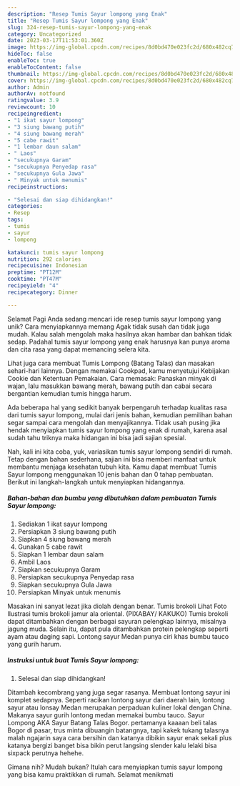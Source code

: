 ```yaml
---
description: "Resep Tumis Sayur lompong yang Enak"
title: "Resep Tumis Sayur lompong yang Enak"
slug: 324-resep-tumis-sayur-lompong-yang-enak
category: Uncategorized
date: 2023-03-17T11:53:01.360Z
image: https://img-global.cpcdn.com/recipes/8d0bd470e023fc2d/680x482cq70/tumis-sayur-lompong-foto-resep-utama.jpg
hideToc: false
enableToc: true
enableTocContent: false
thumbnail: https://img-global.cpcdn.com/recipes/8d0bd470e023fc2d/680x482cq70/tumis-sayur-lompong-foto-resep-utama.jpg
cover: https://img-global.cpcdn.com/recipes/8d0bd470e023fc2d/680x482cq70/tumis-sayur-lompong-foto-resep-utama.jpg
author: Admin
authorAv: notfound
ratingvalue: 3.9
reviewcount: 10
recipeingredient:
- "1 ikat sayur lompong"
- "3 siung bawang putih"
- "4 siung bawang merah"
- "5 cabe rawit"
- "1 lembar daun salam"
- " Laos"
- "secukupnya Garam"
- "secukupnya Penyedap rasa"
- "secukupnya Gula Jawa"
- " Minyak untuk menumis"
recipeinstructions:

- "Selesai dan siap dihidangkan!"
categories:
- Resep
tags:
- tumis
- sayur
- lompong

katakunci: tumis sayur lompong 
nutrition: 292 calories
recipecuisine: Indonesian
preptime: "PT12M"
cooktime: "PT47M"
recipeyield: "4"
recipecategory: Dinner

---
```



Selamat Pagi Anda sedang mencari ide resep tumis sayur lompong yang unik? Cara menyiapkannya memang Agak tidak susah dan tidak juga mudah. Kalau salah mengolah maka hasilnya akan hambar dan bahkan tidak sedap. Padahal tumis sayur lompong yang enak harusnya kan punya aroma dan cita rasa yang dapat memancing selera kita.


Lihat juga cara membuat Tumis Lompong (Batang Talas) dan masakan sehari-hari lainnya. Dengan memakai Cookpad, kamu menyetujui Kebijakan Cookie dan Ketentuan Pemakaian. Cara memasak: Panaskan minyak di wajan, lalu masukkan bawang merah, bawang putih dan cabai secara bergantian kemudian tumis hingga harum.

Ada beberapa hal yang sedikit banyak berpengaruh terhadap kualitas rasa dari tumis sayur lompong, mulai dari jenis bahan, kemudian pemilihan bahan segar sampai cara mengolah dan menyajikannya. Tidak usah pusing jika hendak menyiapkan tumis sayur lompong yang enak di rumah, karena asal sudah tahu triknya maka hidangan ini bisa jadi sajian spesial.


Nah, kali ini kita coba, yuk, variasikan tumis sayur lompong sendiri di rumah. Tetap dengan bahan sederhana, sajian ini bisa memberi manfaat untuk membantu menjaga kesehatan tubuh kita. Kamu dapat membuat Tumis Sayur lompong menggunakan 10 jenis bahan dan 0 tahap pembuatan. Berikut ini langkah-langkah untuk menyiapkan hidangannya.

<!--inarticleads1-->

##### Bahan-bahan dan bumbu yang dibutuhkan dalam pembuatan Tumis Sayur lompong:

1. Sediakan 1 ikat sayur lompong
1. Persiapkan 3 siung bawang putih
1. Siapkan 4 siung bawang merah
1. Gunakan 5 cabe rawit
1. Siapkan 1 lembar daun salam
1. Ambil  Laos
1. Siapkan secukupnya Garam
1. Persiapkan secukupnya Penyedap rasa
1. Siapkan secukupnya Gula Jawa
1. Persiapkan  Minyak untuk menumis


Masakan ini sanyat lezat jika diolah dengan benar. Tumis brokoli Lihat Foto Ilustrasi tumis brokoli jamur ala oriental. (PIXABAY/ KAKUKO) Tumis brokoli dapat ditambahkan dengan berbagai sayuran pelengkap lainnya, misalnya jagung muda. Selain itu, dapat pula ditambahkan protein pelengkap seperti ayam atau daging sapi. Lontong sayur Medan punya ciri khas bumbu tauco yang gurih harum. 

<!--inarticleads2-->

##### Instruksi untuk buat Tumis Sayur lompong:


1. Selesai dan siap dihidangkan!

Ditambah kecombrang yang juga segar rasanya. Membuat lontong sayur ini komplet sedapnya. Seperti racikan lontong sayur dari daerah lain, lontong sayur atau lonsay Medan merupakan perpaduan kuliner lokal dengan China. Makanya sayur gurih lontong medan memakai bumbu tauco. Sayur Lompong AKA Sayur Batang Talas Bogor. pertamanya kaaaan beli talas Bogor di pasar, trus minta dibuangin batangnya, tapi kakek tukang talasnya malah ngajarin saya cara bersihin dan katanya dibikin sayur enak sekali plus katanya bergizi banget bisa bikin perut langsing slender kalu lelaki bisa sixpack perutnya hehehe. 

Gimana nih? Mudah bukan? Itulah cara menyiapkan tumis sayur lompong yang bisa kamu praktikkan di rumah. Selamat menikmati
